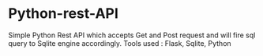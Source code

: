 # Python-rest-API

Simple Python Rest API which accepts Get and Post request and will fire sql query to Sqlite engine accordingly.
Tools used : Flask, Sqlite, Python
